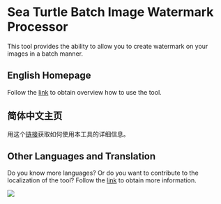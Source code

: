 # Sea Turtle Batch Image Watermark Processor
This tool provides the ability to allow you to create watermark on your images in a batch manner.

## English Homepage ##
Follow the [link](https://github.com/hardywang/batch-image-watermark-processor/blob/wiki/SeaTurtle2_English.md) to obtain overview how to use the tool.
## 简体中文主页 ##
用这个[链接](https://github.com/hardywang/batch-image-watermark-processor/blob/wiki/SeaTurtle2_SimplifiedChinese.md)获取如何使用本工具的详细信息。
## Other Languages and Translation ##
Do you know more languages? Or do you want to contribute to the localization of the tool? Follow the [link](https://github.com/hardywang/batch-image-watermark-processor/blob/wiki/SeaTurtle2_Localization.md) to obtain more information.

[![](http://www2.clustrmaps.com/stats/maps-no_clusters/code.google.com-p-batch-image-watermark-processor--thumb.jpg)](http://www2.clustrmaps.com/counter/maps.php?url=https://github.com/hardywang/batch-image-watermark-processor/)
